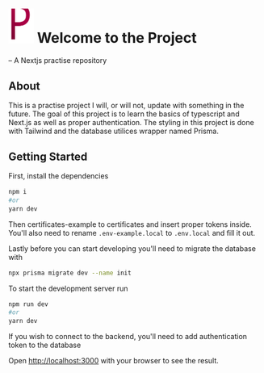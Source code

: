 # <img src="./public/logo.svg" width=50> Welcome to the Project

– A Nextjs practise repository

## About

This is a practise project I will, or will not, update with something in the future. The goal of this project is to learn the basics of typescript and Next.js as well as proper authentication.
The styling in this project is done with Tailwind and the database utilices wrapper named Prisma.

## Getting Started

First, install the dependencies

```bash
npm i
#or
yarn dev
```

Then certificates-example to certificates and insert proper tokens inside.
You'll also need to rename `.env-example.local` to `.env.local` and fill it out.

Lastly before you can start developing you'll need to migrate the database with

```bash
npx prisma migrate dev --name init
```

To start the development server run

```bash
npm run dev
#or
yarn dev
```

If you wish to connect to the backend, you'll need to add authentication token to the database

Open [http://localhost:3000](http://localhost:3000) with your browser to see the result.
